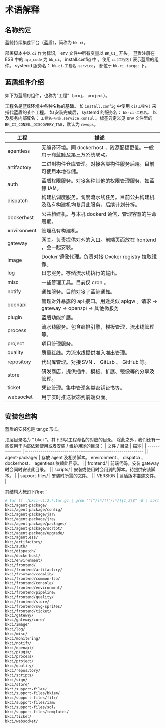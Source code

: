 # 术语解释
## 名称约定

蓝鲸持续集成平台（蓝盾），简称为 `bk-ci`。

部署脚本中以 `ci` 作为标识， env 文件中所有变量以 `BK_CI_` 开头。
蓝盾注册在 ESB 中的 `app_code` 为 `bk_ci`。
install.config 中 ，使用 `ci(工程名)` 表示蓝盾的组件。
systemd 服务名： `bk-ci-工程名.service`， 都位于 `bk-ci.target` 下。

## 蓝盾组件介绍

如下为蓝盾的组件，也称为“工程”（`proj`， `project`）。

工程名是蓝鲸环境中各种名称的基础。
如 `install.config` 中使用 `ci(工程名)` 来指代蓝盾的某个工程。
如 安装完成后， systemd 的服务名： `bk-ci-工程名`。
以及服务内部域名： `工程名-标签.service.consul` 。标签的定义见 env 文件里的 `BK_CI_CONSUL_DISCOVERY_TAG`，默认为 `devops`。

| 工程 | 描述 　 |
| ----------- | ------------------------------------------------------------ |
| agentless | 无编译环境。同 dockerhost ，资源配额更低。一般用于和蓝鲸及第三方系统联动。 |
| artifactory | 二进制构件仓库管理。对接各类构件服务后端。目前可使用本地存储。 |
| auth | 蓝盾权限服务。对接各种其他的权限管理服务，如蓝鲸 IAM。 |
| dispatch | 构建机调度服务。调度流水线任务。目前公共构建机及私有构建机均复用此服务，后续计划分拆。 |
| dockerhost | 公共构建机。与本机 dockerd 通信，管理容器的生命周期。 |
| environment | 管理私有构建机。 |
| gateway | 网关。负责提供对外的入口。前端页面放在 frontend ，会一起安装。 |
| image | Docker 镜像代理。负责对接 Docker registry 拉取镜像。 |
| log | 日志服务。存储流水线执行的输出。 |
| misc | 一些管理工具。目前仅 cron 。 |
| notify | 通知服务。目前对接了蓝鲸通知。 |
| openapi | 管理对外暴露的 api 接口。用途类似 apigw 。请求 → gateway → openapi → 其他微服务 |
| plugin | 蓝盾功能扩展。 |
| process | 流水线服务。包含编排引擎，模板管理，流水线管理等。 |
| project | 项目管理服务。 |
| quality | 质量红线。为流水线提供准入准出管理。 |
| repository | 代码库管理。对接 SVN 、 GitLab 、 GitHub 等。 |
| store | 研发商店，提供插件、模板、扩展、镜像等的分享及管理。 |
| ticket | 凭证管理。集中管理各类密钥证书等。 |
| websocket | 用于实时推送状态到前端页面。 |

## 安装包结构

蓝盾的安装包是 tar.gz 形式。

顶层目录名为 “ bkci ”。其下即以工程命名的对应的目录。
除此之外，我们还有一些仅用于内部依赖使用或者安装 / 维护用途的目录：
| 文件 / 目录 | 描述 |
| -------------- | ------------------------------------------------------------ |
| agent-package/ | 存放 agent 及相关脚本。 environment 、 dispatch 、 dockerhost 、 agentless 依赖此目录。 |
| frontend/ | 前端代码。安装 gateway 时会同时安装此目录。 |
| scripts/ | 安装或使用时会用到的脚本。待提供安装脚本。 |
| support-files/ | 安装时所需的文件。 |
| VERSION | 蓝盾版本描述文件。 |

其结构大概如下所示：
```bash
# tar tf ./bkci-v1.2.*.tar.gz | grep "^[^/]*/([^/]*/){1,2}$" -E | sort
bkci/agent-package/
bkci/agent-package/config/
bkci/agent-package/jar/
bkci/agent-package/jre/
bkci/agent-package/packages/
bkci/agent-package/script/
bkci/agent-package/upgrade/
bkci/agentless/
bkci/artifactory/
bkci/auth/
bkci/dispatch/
bkci/dockerhost/
bkci/environment/
bkci/frontend/
bkci/frontend/artifactory/
bkci/frontend/codelib/
bkci/frontend/common-lib/
bkci/frontend/console/
bkci/frontend/environment/
bkci/frontend/pipeline/
bkci/frontend/quality/
bkci/frontend/store/
bkci/frontend/svg-sprites/
bkci/frontend/ticket/
bkci/gateway/
bkci/gateway/core/
bkci/image/
bkci/log/
bkci/misc/
bkci/monitoring/
bkci/notify/
bkci/openapi/
bkci/plugin/
bkci/process/
bkci/project/
bkci/quality/
bkci/repository/
bkci/scripts/
bkci/sign/
bkci/store/
bkci/support-files/
bkci/support-files/bkiam/
bkci/support-files/file/
bkci/support-files/iam/
bkci/support-files/sql/
bkci/support-files/templates/
bkci/ticket/
bkci/websocket/
```

